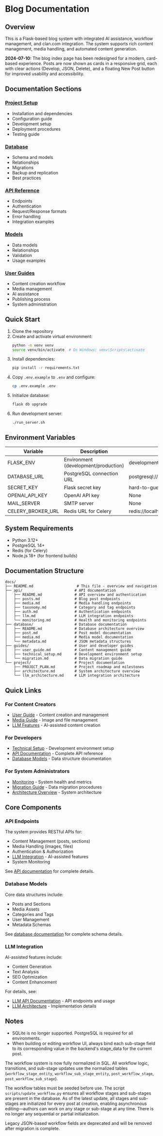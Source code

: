 # Blog Documentation

## Overview
This is a Flask-based blog system with integrated AI assistance, workflow management, and clan.com integration. The system supports rich content management, media handling, and automated content generation.

**2024-07-10:** The blog index page has been redesigned for a modern, card-based experience. Posts are now shown as cards in a responsive grid, each with clear actions (Develop, JSON, Delete), and a floating New Post button for improved usability and accessibility.

## Documentation Sections

### [Project Setup](project/README.md)
- Installation and dependencies
- Configuration guide
- Development setup
- Deployment procedures
- Testing guide

### [Database](database/README.md)
- Schema and models
- Relationships
- Migrations
- Backup and replication
- Best practices

### [API Reference](api/README.md)
- Endpoints
- Authentication
- Request/Response formats
- Error handling
- Integration examples

### [Models](models/README.md)
- Data models
- Relationships
- Validation
- Usage examples

### [User Guides](guides/README.md)
- Content creation workflow
- Media management
- AI assistance
- Publishing process
- System administration

## Quick Start

1. Clone the repository
2. Create and activate virtual environment:
   ```bash
   python -m venv venv
   source venv/bin/activate  # On Windows: venv\Scripts\activate
   ```
3. Install dependencies:
   ```bash
   pip install -r requirements.txt
   ```
4. Copy `.env.example` to `.env` and configure:
   ```bash
   cp .env.example .env
   ```
5. Initialize database:
   ```bash
   flask db upgrade
   ```
6. Run development server:
   ```bash
   ./run_server.sh
   ```

## Environment Variables

| Variable | Description | Default |
|----------|-------------|---------|
| FLASK_ENV | Environment (development/production) | development |
| DATABASE_URL | PostgreSQL connection URL | postgresql://postgres:postgres@localhost/blog |
| SECRET_KEY | Flask secret key | hard-to-guess-string |
| OPENAI_API_KEY | OpenAI API key | None |
| MAIL_SERVER | SMTP server | None |
| CELERY_BROKER_URL | Redis URL for Celery | redis://localhost:6379/0 |

## System Requirements
- Python 3.12+
- PostgreSQL 14+
- Redis (for Celery)
- Node.js 18+ (for frontend builds)

## Documentation Structure

```
docs/
├── README.md                    # This file - overview and navigation
├── api/                        # API documentation
│   ├── README.md               # API overview and authentication
│   ├── posts.md                # Blog post endpoints
│   ├── media.md                # Media handling endpoints
│   ├── taxonomy.md             # Category and tag endpoints
│   ├── auth.md                 # Authentication endpoints
│   ├── llm.md                  # LLM integration endpoints
│   └── monitoring.md           # Health and monitoring endpoints
├── database/                   # Database documentation
│   ├── README.md               # Database architecture overview
│   ├── post.md                 # Post model documentation
│   ├── media.md                # Media model documentation
│   └── metadata.md             # JSON metadata structures
├── guides/                     # User and developer guides
│   ├── user_guide.md           # Content management guide
│   ├── technical_setup.md      # Development environment setup
│   └── migration.md            # Data migration guide
└── project/                    # Project documentation
    ├── PROJECT_PLAN.md         # Project roadmap and milestones
    ├── architecture.md         # System architecture overview
    └── llm_architecture.md     # LLM integration architecture
```

## Quick Links

### For Content Creators
- [User Guide](guides/user_guide.md) - Content creation and management
- [Media Guide](api/media.md) - Image and file management
- [LLM Features](api/llm.md) - AI-assisted content creation

### For Developers
- [Technical Setup](guides/technical_setup.md) - Development environment setup
- [API Documentation](api/README.md) - Complete API reference
- [Database Models](database/README.md) - Data structure documentation

### For System Administrators
- [Monitoring](api/monitoring.md) - System health and metrics
- [Migration Guide](guides/migration.md) - Data migration procedures
- [Architecture Overview](project/architecture.md) - System architecture

## Core Components

### API Endpoints
The system provides RESTful APIs for:
- Content Management (posts, sections)
- Media Handling (images, files)
- Authentication & Authorization
- [LLM Integration](api/llm.md) - AI-assisted features
- System Monitoring

See [API documentation](api/README.md) for complete details.

### Database Models
Core data structures include:
- Posts and Sections
- Media Assets
- Categories and Tags
- User Management
- Metadata Schemas

See [database documentation](database/README.md) for complete schema details.

### LLM Integration
AI-assisted features include:
- Content Generation
- Text Analysis
- SEO Optimization
- Content Enhancement

For details, see:
- [LLM API Documentation](api/llm.md) - API endpoints and usage
- [LLM Architecture](project/llm_architecture.md) - Implementation details

## Notes
- SQLite is no longer supported. PostgreSQL is required for all environments.
- When building or editing workflow UI, always bind each sub-stage field to its corresponding value in the backend's stage_data for the current post. 

The workflow system is now fully normalized in SQL. All workflow logic, transitions, and sub-stage updates use the normalized tables (`workflow_stage_entity`, `workflow_sub_stage_entity`, `post_workflow_stage`, `post_workflow_sub_stage`).

The workflow tables must be seeded before use. The script `scripts/update_workflow.py` ensures all workflow stages and sub-stages are present in the database. As of the latest update, all stages and sub-stages are initialized for every post at creation, enabling asynchronous editing—authors can work on any stage or sub-stage at any time. There is no longer any sequential or partial initialization.

Legacy JSON-based workflow fields are deprecated and will be removed after migration is complete. 